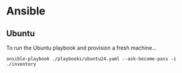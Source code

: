 # Ansible

## Ubuntu

To run the Ubuntu playbook and provision a fresh machine...

```cli
ansible-playbook ./playbooks/ubuntu24.yaml --ask-become-pass -i ./inventory
```
